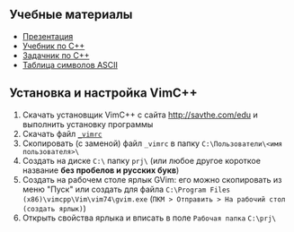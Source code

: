 ## Учебные материалы
* [Презентация](l1.pdf)
* [Учебник по С++](Учебник.pdf)
* [Задачник по С++](Задачник.pdf)
* [Таблица символов ASCII](ASCII.pdf)

## Установка и настройка VimC++
1. Скачать установщик VimC++ с сайта http://savthe.com/edu и выполнить установку программы
2. Скачать файл [`_vimrc`](_vimrc)
3. Скопировать (с заменой) файл `_vimrc` в папку `C:\Пользователи\<имя пользователя>\`
4. Создать на диске `C:\` папку `prj\` (или любое другое короткое название **без пробелов и русских букв**)
5. Создать на рабочем столе ярлык GVim: его можно скопировать из меню "Пуск" или создать для файла `C:\Program Files (x86)\vimcpp\Vim\vim74\gvim.exe` (`ПКМ > Отправить > На рабочий стол (создать ярлык)`)
6. Открыть свойства ярлыка и вписать в поле `Рабочая папка` `C:\prj\`
